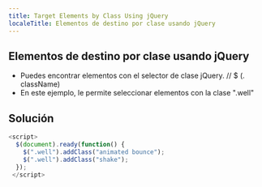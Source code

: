 ```yaml
---
title: Target Elements by Class Using jQuery
localeTitle: Elementos de destino por clase usando jQuery
---
```

## Elementos de destino por clase usando jQuery

*   Puedes encontrar elementos con el selector de clase jQuery. // $ (. className)
*   En este ejemplo, le permite seleccionar elementos con la clase ".well"

## Solución

```javascript
<script> 
  $(document).ready(function() { 
    $(".well").addClass("animated bounce"); 
    $(".well").addClass("shake"); 
  }); 
 </script> 

```